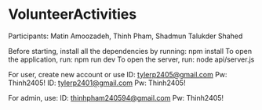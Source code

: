 # VolunteerActivities
Participants: Matin Amoozadeh, Thinh Pham, Shadmun Talukder Shahed

Before starting, install all the dependencies by running: npm install 
To open the application, run: npm run dev
To open the server, run: node api/server.js

For user, create new account or use
ID: tylerp2405@gmail.com
Pw: Thinh2405!
ID: tylerp2401@gmail.com
Pw: Thinh2405!

For admin, use:
ID: thinhpham240594@gmail.com
Pw: Thinh2405!
